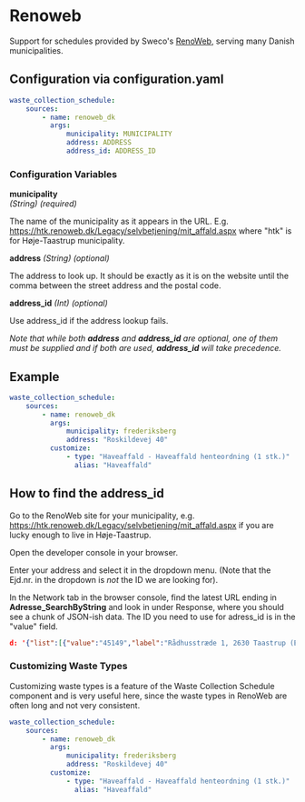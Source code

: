 # Renoweb

Support for schedules provided by Sweco's [RenoWeb](https://renoweb.dk/), serving many Danish municipalities.

## Configuration via configuration.yaml

```yaml
waste_collection_schedule:
    sources:
        - name: renoweb_dk
          args:
              municipality: MUNICIPALITY
              address: ADDRESS
              address_id: ADDRESS_ID
```

### Configuration Variables

**municipality**  
_(String) (required)_

The name of the municipality as it appears in the URL. E.g. https://htk.renoweb.dk/Legacy/selvbetjening/mit_affald.aspx where "htk" is for Høje-Taastrup municipality.

**address**
_(String) (optional)_

The address to look up. It should be exactly as it is on the website until the comma between the street address and the postal code.

**address_id**
_(Int) (optional)_

Use address_id if the address lookup fails.

_Note that while both **address** and **address_id** are optional, one of them must be supplied and if both are used, **address_id** will take precedence._

## Example

```yaml
waste_collection_schedule:
    sources:
        - name: renoweb_dk
          args:
              municipality: frederiksberg
              address: "Roskildevej 40"
          customize:
              - type: "Haveaffald - Haveaffald henteordning (1 stk.)"
                alias: "Haveaffald"
```

## How to find the address_id

Go to the RenoWeb site for your municipality, e.g. https://htk.renoweb.dk/Legacy/selvbetjening/mit_affald.aspx if you are lucky enough to live in Høje-Taastrup.

Open the developer console in your browser.

Enter your address and select it in the dropdown menu. (Note that the Ejd.nr. in the dropdown is _not_ the ID we are looking for).

In the Network tab in the browser console, find the latest URL ending in **Adresse_SearchByString** and look in under Response, where you should see a chunk of JSON-ish data. The ID you need to use for adress_id is in the "value" field.

```json
d: '{"list":[{"value":"45149","label":"Rådhusstræde 1, 2630 Taastrup (Ejd.nr. 186783)"}],"status":{"id":0,"status":"Ok","msg":""}}'
```

### Customizing Waste Types

Customizing waste types is a feature of the Waste Collection Schedule component and is very useful here, since the waste types in RenoWeb are often long and not very consistent.

```yaml
waste_collection_schedule:
    sources:
        - name: renoweb_dk
          args:
              municipality: frederiksberg
              address: "Roskildevej 40"
          customize:
              - type: "Haveaffald - Haveaffald henteordning (1 stk.)"
                alias: "Haveaffald"
```
